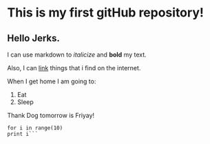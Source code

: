 # This is my first gitHub repository!

## Hello Jerks.

I can use markdown to *italicize* and **bold** my text.

Also, I can [link](google.com/images) things that i find on the internet.

When I get home I am going to:

1. Eat
1. Sleep

Thank Dog tomorrow is Friyay!

```{python}
for i in range(10)
print i```
